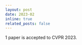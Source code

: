 ```yaml
---
layout: post
date: 2023-02
inline: true
related_posts: false
---
```


1 paper is accepted to CVPR 2023.
